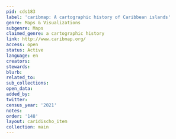 ```yaml
---
pid: cds183
label: 'caribmap: A cartographic history of Caribbean islands'
genre: Maps & Visualizations
subgenre: Maps
claimed_genre: a cartographic history
link: http://www.caribmap.org/
access: open
status: Active
language: en
creators:
stewards:
blurb:
related_to:
sub_collections:
open_data:
added_by:
twitter:
census_year: '2021'
notes:
order: '148'
layout: caridischo_item
collection: main
---
```

